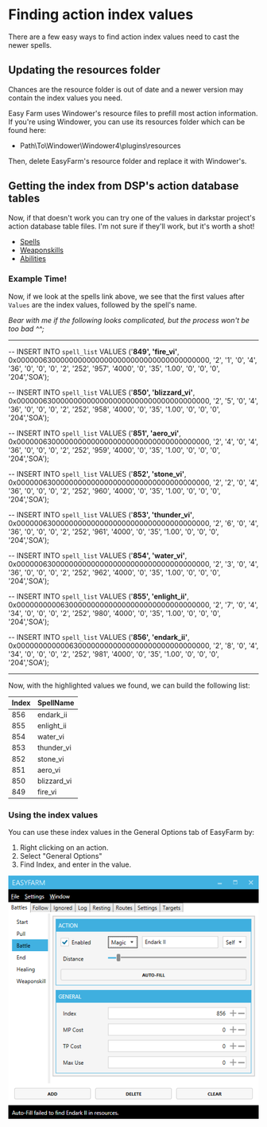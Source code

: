# Finding action index values
There are a few easy ways to find action index values need to cast the newer spells.

## Updating the resources folder
Chances are the resource folder is out of date and a newer version may contain the index values you need.

Easy Farm uses Windower's resource files to prefill most action information. If you're using Windower, you can use its resources folder which can be found here:
* Path\To\Windower\Windower4\plugins\resources

Then, delete EasyFarm's resource folder and replace it with Windower's.

## Getting the index from DSP's action database tables
Now, if that doesn't work you can try one of the values in darkstar project's action database table files. I'm not sure if they'll work, but it's worth a shot!

 * [Spells](https://github.com/DarkstarProject/darkstar/blob/master/sql/spell_list.sql)
 * [Weaponskills](https://github.com/DarkstarProject/darkstar/blob/master/sql/weapon_skills.sql)
 * [Abilities](https://github.com/DarkstarProject/darkstar/blob/master/sql/abilities.sql)

### Example Time!
Now, if we look at the spells link above, we see that the first values after `Values` are the index values, followed by the spell's name.

*Bear with me if the following looks complicated, but the process won't be too bad ^^;*

----------------------------------------------------

-- INSERT INTO `spell_list` VALUES ('**849', 'fire_vi'**, 0x00000063000000000000000000000000000000000000, '2', '1', '0', '4', '36', '0', '0', '0', '2', '252', '957', '4000', '0', '35', '1.00', '0', '0', '0', '204','SOA');

-- INSERT INTO `spell_list` VALUES ('**850', 'blizzard_vi'**, 0x00000063000000000000000000000000000000000000, '2', '5', '0', '4', '36', '0', '0', '0', '2', '252', '958', '4000', '0', '35', '1.00', '0', '0', '0', '204','SOA');

-- INSERT INTO `spell_list` VALUES ('**851', 'aero_vi'**, 0x00000063000000000000000000000000000000000000, '2', '4', '0', '4', '36', '0', '0', '0', '2', '252', '959', '4000', '0', '35', '1.00', '0', '0', '0', '204','SOA');

-- INSERT INTO `spell_list` VALUES ('**852', 'stone_vi'**, 0x00000063000000000000000000000000000000000000, '2', '2', '0', '4', '36', '0', '0', '0', '2', '252', '960', '4000', '0', '35', '1.00', '0', '0', '0', '204','SOA');

-- INSERT INTO `spell_list` VALUES ('**853', 'thunder_vi'**, 0x00000063000000000000000000000000000000000000, '2', '6', '0', '4', '36', '0', '0', '0', '2', '252', '961', '4000', '0', '35', '1.00', '0', '0', '0', '204','SOA');

-- INSERT INTO `spell_list` VALUES ('**854', 'water_vi'**, 0x00000063000000000000000000000000000000000000, '2', '3', '0', '4', '36', '0', '0', '0', '2', '252', '962', '4000', '0', '35', '1.00', '0', '0', '0', '204','SOA');

-- INSERT INTO `spell_list` VALUES ('**855', 'enlight_ii'**, 0x00000000006300000000000000000000000000000000, '2', '7', '0', '4', '34', '0', '0', '0', '2', '252', '980', '4000', '0', '35', '1.00', '0', '0', '0', '204','SOA');

-- INSERT INTO `spell_list` VALUES ('**856', 'endark_ii'**, 0x00000000000063000000000000000000000000000000, '2', '8', '0', '4', '34', '0', '0', '0', '2', '252', '981', '4000', '0', '35', '1.00', '0', '0', '0', '204','SOA');

----------------------------------------------------

Now, with the highlighted values we found, we can build the following list:

Index | SpellName
---|---
856 | endark_ii
855 | enlight_ii
854 | water_vi
853 | thunder_vi
852 | stone_vi
851 | aero_vi
850 | blizzard_vi
849 | fire_vi

### Using the index values

You can use these index values in the General Options tab of EasyFarm by:

1. Right clicking on an action.
2. Select "General Options"
3. Find Index, and enter in the value.

![](images/finding-index-values.png)
[](http://ffxiclopedia.wikia.com/wiki/Main_Page)
